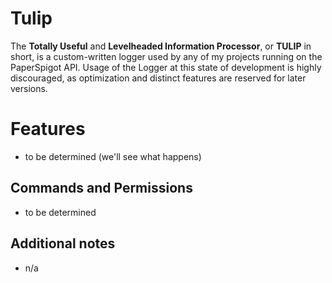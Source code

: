 # Tulip

The **Totally Useful** and **Levelheaded Information Processor**, or **TULIP** in short, is a custom-written logger used by any of my projects running on the PaperSpigot API. Usage of the Logger at this state of development is highly discouraged, as optimization and distinct features are reserved for later versions.


# Features

- to be determined (we'll see what happens)

## Commands and Permissions

-	 to be determined
## Additional notes
- n/a
